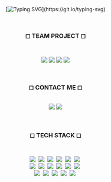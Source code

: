 <div align='center'>
<br />
<br />
  
<!--   ![header](https://capsule-render.vercel.app/api?type=soft&color=auto&height=200&section=header&text=Hi,%20I'm%20Juram&fontSize=60&fontAlignY=40&animation=twinkling&desc=프론트엔드%20개발자%20이주람의%20개인%20레포지토리입니다%20:D&descAlignY=70)  -->

[![Typing SVG](https://readme-typing-svg.demolab.com?font=Oleo+Script&size=35&duration=4993&pause=500&color=023370&width=435&height=60&center=true&lines=Hi,+This+is+Juram+Lee.;Welcome+to+my+personal+repo!)](https://git.io/typing-svg)


<br />


<h3>◻ TEAM PROJECT ◻</h3>

<br />

<p>
  <a href="https://github.com/JuramLee/ZoopzoopMarket"><img src="https://img.shields.io/badge/ZoopZoop Market-A9BCF5?style=flat-square&logo=GitHub Sponsors&logoColor=white&link=https://github.com/JuramLee/ZoopzoopMarket"/></a>
  <a href="https://github.com/JuramLee/Movie_Trailer_project"><img src="https://img.shields.io/badge/Movie Trailer-ffd363?style=flat-square&logo=GitHub Sponsors&logoColor=white&link=https://github.com/JuramLee/Movie_Trailer_project"/></a>
  <a href="https://github.com/Frontend-TEAM1/React_Open-API_project"><img src="https://img.shields.io/badge/Git Issue-ffbff0?style=flat-square&logo=GitHub Sponsors&logoColor=white&link=https://github.com/Frontend-TEAM1/React_Open-API_project"/></a>
  <a href="https://github.com/Frontend-TEAM1/Search"><img src="https://img.shields.io/badge/Search-9cf0e7?style=flat-square&logo=GitHub Sponsors&logoColor=white&link=https://github.com/Frontend-TEAM1/Search"/></a>
</p>

<br />

<h3>◻ CONTACT ME ◻</h3>

<br />

<div>
  <a href="https://juramemo.tistory.com"><img src="https://img.shields.io/badge/Tech Blog-ffb700?style=flat-square&logo=tistory&&logoColor=white&link=https://juramemo.tistory.com"/></a>
  <a href="mailto:wnfkawnl@gmail.com"><img src="https://img.shields.io/badge/Gmail-fc2626?style=flat-square&logo=Gmail&&logoColor=white&link=wnfkawnl@gmail.com"/></a>
</div>

<br />
<br />

<h3>◻ TECH STACK ◻</h3>

<br />

<p>
  <img src="https://img.shields.io/badge/HTML5-E34F26?style=flat-square&logo=HTML5&logoColor=white"/>&nbsp
  <img src="https://img.shields.io/badge/CSS3-1572B6?style=flat-square&logo=CSS3&logoColor=white"/>&nbsp
  <img src="https://img.shields.io/badge/Javascript-ffb13b?style=flat-square&logo=javascript&logoColor=white"/>&nbsp 
  <img src="https://img.shields.io/badge/Typescript-3178C6?style=flat-square&logo=typescript&logoColor=white"/>&nbsp 
  <img src="https://img.shields.io/badge/React-61DAFB?style=flat-square&logo=React&logoColor=white"/>&nbsp    
  <img src="https://img.shields.io/badge/Redux-764ABC?style=flat-square&logo=Redux&logoColor=white"/>&nbsp 
<!--   <img src="https://img.shields.io/badge/Next.js-000000?style=flat-square&logo=next.js&logoColor=white"/>&nbsp  -->
  <br />
  <img src="https://img.shields.io/badge/Axios-5A29E4?style=flat-square&logo=Axios&logoColor=white"/>&nbsp
  <img src="https://img.shields.io/badge/ReduxToolkit-764ABC?style=flat-square&logo=Redux&logoColor=white"/>&nbsp 
  <img src="https://img.shields.io/badge/Recoil-007AE4?style=flat-square&logo=Recoil&logoColor=white"/>&nbsp 
  <img src="https://img.shields.io/badge/ReactRouter-CA4245?style=flat-square&logo=ReactRouter&logoColor=white"/>&nbsp 
  <img src="https://img.shields.io/badge/ReactQuery-FF4154?style=flat-square&logo=ReactQuery&logoColor=white"/>&nbsp
  <img src="https://img.shields.io/badge/ReactHookForm-EC5990?style=flat-square&logo=ReactHookForm&logoColor=white"/>&nbsp
  <br />
  <img src="https://img.shields.io/badge/Swiper-6332F6?style=flat-square&logo=Swiper&logoColor=white"/>&nbsp
  <img src="https://img.shields.io/badge/Mui-007FFF?style=flat-square&logo=Mui&logoColor=white"/>&nbsp
  <img src="https://img.shields.io/badge/StyledComponents-DB7093?style=flat-square&logo=styledcomponents&logoColor=white"/>&nbsp
  <img src="https://img.shields.io/badge/TailwindCSS-06B6D4?style=flat-square&logo=TailwindCSS&logoColor=white"/>&nbsp
  <img src="https://img.shields.io/badge/KakaoMap-FFCD00?style=flat-square&logo=Kakao&logoColor=black"/>&nbsp
</p>

<br />
</div>
